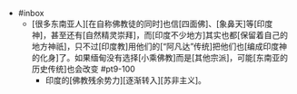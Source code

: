- #inbox
    - [很多东南亚人][在自称佛教徒的同时]也信[四面佛]、[象鼻天]等[印度神]，甚至还有[自然精灵崇拜]，而[印度不少地方]其实也都[保留着自己的地方神祇]，只不过[印度教]用他们的[“阿凡达”传统]把他们也[编成印度神的化身]了。如果缅甸没有选择[小乘佛教]而是[其他宗派]，可能[东南亚的历史传统]也会改变 #pt9-100
        - 印度的[佛教残余势力][逐渐转入][苏非主义]。
